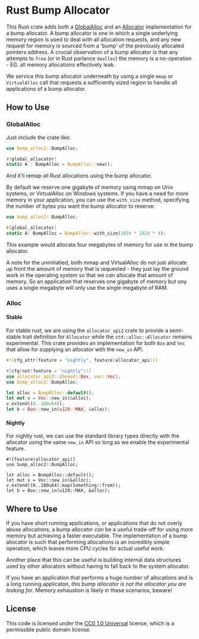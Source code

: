 # Rust Bump Allocator


This Rust crate adds both a
[GlobalAlloc](https://doc.rust-lang.org/std/alloc/trait.GlobalAlloc.html) and an
[Allocator](https://doc.rust-lang.org/std/alloc/trait.Allocator.html) implementation for a bump
allocator. A bump allocator is one in which a single underlying memory region is used to deal with
all allocation requests, and any new request for memory is sourced from a 'bump' of the previously
allocated pointers address. A crucial observation of a bump allocator is that any attempts to `free`
(or in Rust parlance `dealloc`) the memory is a no-operation - EG. all memory allocations
effectively leak.

We service this bump allocator underneath by using a single `mmap` or `VirtualAlloc` call that
requests a sufficiently sized region to handle all applications of a bump allocator.

## How to Use

### GlobalAlloc

Just include the crate like:

```rust
use bump_alloc2::BumpAlloc;

#[global_allocator]
static A : BumpAlloc = BumpAlloc::new();
```

And it'll remap all Rust allocations using the bump allocator.

By default we reserve one gigabyte of memory using mmap on Unix systems, or VirtualAlloc on Windows
systems. If you have a need for more memory in your application, you can use the `with_size` method,
specifying the number of bytes you want the bump allocator to reserve:

```rust
use bump_alloc2::BumpAlloc;

#[global_allocator]
static A: BumpAlloc = BumpAlloc::with_size(1024 * 1024 * 4);
```

This example would allocate four megabytes of memory for use in the bump allocator.

A note for the uninitiatied, both mmap and VirtualAlloc do not just allocate up front the amount of
memory that is requested - they just lay the ground work in the operating system so that we _can_
allocate that amount of memory. So an application that reserves one gigabyte of memory but ony uses
a single megabyte will only use the single megabyte of RAM.

### Alloc

#### Stable

For stable rust, we are using the `allocator_api2` crate to provide a semi-stable trait definition
for `Allocator` while the `std::alloc::Allocator` remains experimental. This crate provides an
implementation for both `Box` and `Vec` that allow for supplying an allocator with the `new_in` API.

```rust
#![cfg_attr(feature = "nightly", feature(allocator_api))]

#[cfg(not(feature = "nightly"))]
use allocator_api2::{boxed::Box, vec::Vec};
use bump_alloc2::BumpAlloc;

let alloc = BumpAlloc::default();
let mut v = Vec::new_in(&alloc);
v.extend((0..100u64));
let b = Box::new_in(u128::MAX, &alloc);
```

#### Nightly

For nightly rust, we can use the standard library types directly with the allocator using the same
`new_in` API so long as we enable the experimental feature.

<!-- 
Since we cannot control the doc-test attribute for running this as part of the `cargo test` invocation in
CI, we are ignoring it entirely. 
 -->

```rust,ignore
#![feature(allocator_api)]
use bump_alloc2::BumpAlloc;

let alloc = BumpAlloc::default();
let mut v = Vec::new_in(&alloc);
v.extend((0..100u64).map(Something::from));
let b = Box::new_in(u128::MAX, &alloc);
```

## Where to Use

If you have short running applications, or applications that do not overly abuse allocations, a bump
allocator _can_ be a useful trade-off for using more memory but achieving a faster executable. The
implementation of a bump allocator is such that performing allocations is an incredibly simple
operation, which leaves more CPU cycles for actual useful work.

Another place that this can be useful is building internal data structures used by other allocators without
having to fall back to the system allocator.

If you have an application that performs a huge number of allocations and is a long running
applicaton, _this bump allocator is not the allocator you are looking for_. Memory exhaustion is
likely in these scenarios, beware!

## License

This code is licensed under the
[CC0 1.0 Universal](https://creativecommons.org/publicdomain/zero/1.0/) license, which is a
permissible public domain license.
